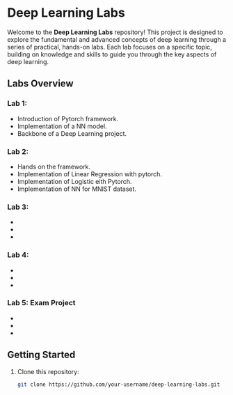 # Deep Learning Labs

Welcome to the **Deep Learning Labs** repository! This project is designed to explore the fundamental and advanced concepts of deep learning through a series of practical, hands-on labs. Each lab focuses on a specific topic, building on knowledge and skills to guide you through the key aspects of deep learning.

## Labs Overview

### Lab 1: 
- Introduction of Pytorch framework.
- Implementation of a NN model.
- Backbone of a Deep Learning project.

### Lab 2:  
- Hands on the framework.
- Implementation of Linear Regression with pytorch.
- Implementation of Logistic eith Pytorch.
- Implementation of NN for MNIST dataset.

### Lab 3:   
-   
-   
- 

### Lab 4:   
-   
-   
- 

### Lab 5: Exam Project 
-  
- 
- 

## Getting Started  
1. Clone this repository:  
   ```bash
   git clone https://github.com/your-username/deep-learning-labs.git

